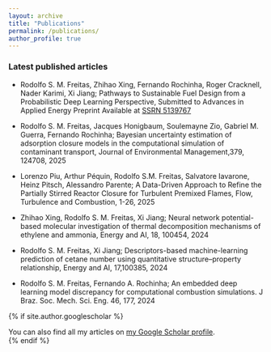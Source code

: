 ```yaml
---
layout: archive
title: "Publications"
permalink: /publications/
author_profile: true
---
```


### Latest published articles
- Rodolfo S. M. Freitas, Zhihao Xing, Fernando Rochinha, Roger Cracknell, Nader Karimi, Xi Jiang; Pathways to Sustainable Fuel Design from a Probabilistic Deep Learning Perspective, Submitted to Advances in Applied Energy Preprint Available at [SSRN 5139767](http://dx.doi.org/10.2139/ssrn.5139767)
  
- Rodolfo S. M. Freitas, Jacques Honigbaum, Soulemayne Zio, Gabriel M. Guerra, Fernando Rochinha; 
 Bayesian uncertainty estimation of adsorption closure models in the computational simulation of contaminant transport, Journal of Environmental Management,379, 124708, 2025

- Lorenzo Piu, Arthur Péquin, Rodolfo S.M. Freitas, Salvatore Iavarone, Heinz Pitsch, Alessandro Parente; A Data-Driven Approach to Refine the Partially Stirred Reactor Closure for Turbulent Premixed Flames, Flow, Turbulence and Combustion, 1-26, 2025
  
- Zhihao Xing, Rodolfo S. M. Freitas, Xi Jiang; Neural network potential-based molecular investigation of thermal decomposition mechanisms of ethylene and ammonia, Energy and AI, 18, 100454, 2024
  
- Rodolfo S. M. Freitas, Xi Jiang; Descriptors-based machine-learning prediction of cetane number using quantitative structure–property relationship, Energy and AI, 17,100385, 2024
  
- Rodolfo S. M. Freitas, Fernando A. Rochinha; An embedded deep learning model discrepancy for computational combustion simulations. J Braz. Soc. Mech. Sci. Eng. 46, 177, 2024


{% if site.author.googlescholar %}
  <div class="wordwrap">You can also find all my articles on <a href="{{site.author.googlescholar}}">my Google Scholar profile</a>.</div>
{% endif %}



